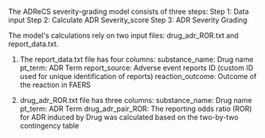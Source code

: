 The ADReCS severity-grading model consists of three steps:
Step 1: Data input
Step 2: Calculate ADR Severity_score
Step 3: ADR Severity Grading

The model's calculations rely on two input files: drug_adr_ROR.txt and report_data.txt.

1. The report_data.txt file has four columns:
	substance_name: Drug name
	pt_term: ADR Term
	report_source: Adverse event reports ID (custom ID used for unique identification of reports)
	reaction_outcome: Outcome of the reaction in FAERS

2. drug_adr_ROR.txt file has three columns:
	substance_name: Drug name
	pt_term: ADR Term
	drug_adr_pair_ROR: The reporting odds ratio (ROR) for ADR induced by Drug was calculated based on the two-by-two contingency table
